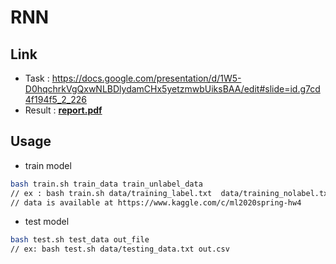 # RNN

## Link
* Task : https://docs.google.com/presentation/d/1W5-D0hqchrkVgQxwNLBDlydamCHx5yetzmwbUiksBAA/edit#slide=id.g7cd4f194f5_2_226
* Result : [**report.pdf**](report.pdf)

## Usage 
* train model
```zsh
bash train.sh train_data train_unlabel_data
// ex : bash train.sh data/training_label.txt  data/training_nolabel.txt
// data is available at https://www.kaggle.com/c/ml2020spring-hw4
```

* test model 
```zsh
bash test.sh test_data out_file
// ex: bash test.sh data/testing_data.txt out.csv
```
